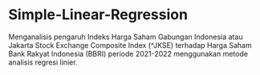 # Simple-Linear-Regression

Menganalisis pengaruh Indeks Harga Saham Gabungan Indonesia atau Jakarta Stock Exchange Composite Index (^JKSE) terhadap Harga Saham Bank Rakyat Indonesia (BBRI) periode 2021-2022 menggunakan metode analisis regresi linier.

